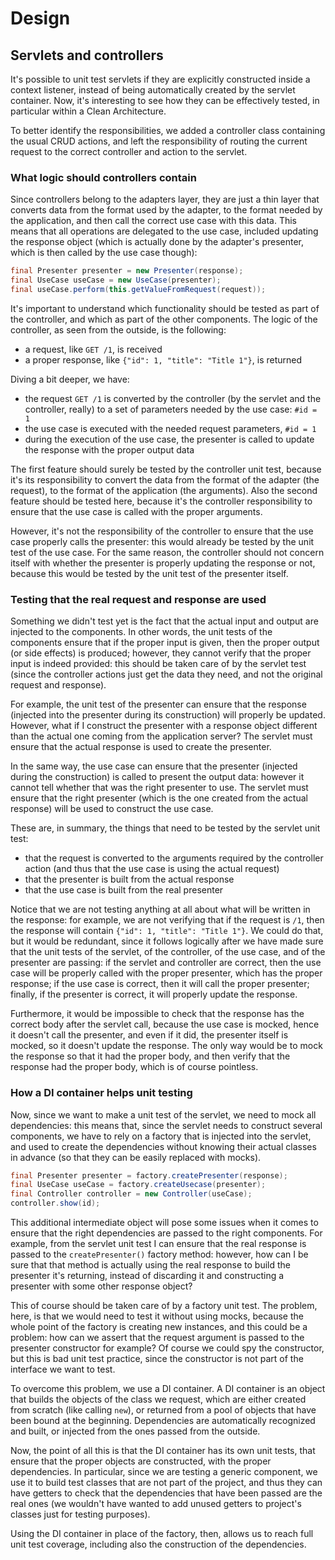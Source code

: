# Design


## Servlets and controllers

It's possible to unit test servlets if they are explicitly constructed inside a context listener, instead of being
automatically created by the servlet container. Now, it's interesting to see how they can be effectively tested, in
particular within a Clean Architecture.

To better identify the responsibilities, we added a controller class containing the usual CRUD actions, and left the
responsibility of routing the current request to the correct controller and action to the servlet.


### What logic should controllers contain

Since controllers belong to the adapters layer, they are just a thin layer that converts data from the format used by
the adapter, to the format needed by the application, and then call the correct use case with this data. This means that
all operations are delegated to the use case, included updating the response object (which is actually done by the
adapter's presenter, which is then called by the use case though):

```java
final Presenter presenter = new Presenter(response);
final UseCase useCase = new UseCase(presenter);
final useCase.perform(this.getValueFromRequest(request));
```

It's important to understand which functionality should be tested as part of the controller, and which as part of the
other components. The logic of the controller, as seen from the outside, is the following:
- a request, like `GET /1`, is received
- a proper response, like `{"id": 1, "title": "Title 1"}`, is returned

Diving a bit deeper, we have:
- the request `GET /1` is converted by the controller (by the servlet and the controller, really) to a set of parameters
needed by the use case: `#id = 1`
- the use case is executed with the needed request parameters, `#id = 1`
- during the execution of the use case, the presenter is called to update the response with the proper output data

The first feature should surely be tested by the controller unit test, because it's its responsibility to convert the
data from the format of the adapter (the request), to the format of the application (the arguments). Also the second
feature should be tested here, because it's the controller responsibility to ensure that the use case is called with the
proper arguments.

However, it's not the responsibility of the controller to ensure that the use case properly calls the presenter:
this would already be tested by the unit test of the use case. For the same reason, the controller should not concern
itself with whether the presenter is properly updating the response or not, because this would be tested by the unit
test of the presenter itself.


### Testing that the real request and response are used

Something we didn't test yet is the fact that the actual input and output are injected to the components. In other
words, the unit tests of the components ensure that if the proper input is given, then the proper output (or side
effects) is produced; however, they cannot verify that the proper input is indeed provided: this should be taken care of
by the servlet test (since the controller actions just get the data they need, and not the original request and
response).

For example, the unit test of the presenter can ensure that the response (injected into the presenter during its
construction) will properly be updated. However, what if I construct the presenter with a response object different
than the actual one coming from the application server? The servlet must ensure that the actual response is used to
create the presenter.

In the same way, the use case can ensure that the presenter (injected during the construction) is called to present the
output data: however it cannot tell whether that was the right presenter to use. The servlet must ensure that the right
presenter (which is the one created from the actual response) will be used to construct the use case.

These are, in summary, the things that need to be tested by the servlet unit test:
- that the request is converted to the arguments required by the controller action (and thus that the use case is using
the actual request)
- that the presenter is built from the actual response
- that the use case is built from the real presenter

Notice that we are not testing anything at all about what will be written in the response: for example, we are not
verifying that if the request is `/1`, then the response will contain `{"id": 1, "title": "Title 1"}`. We could do that,
but it would be redundant, since it follows logically after we have made sure that the unit tests of the servlet, of the
controller, of the use case, and of the presenter are passing: if the servlet and controller are correct, then the use
case will be properly called with the proper presenter, which has the proper response; if the use case is correct, then
it will call the proper presenter; finally, if the presenter is correct, it will properly update the response.

Furthermore, it would be impossible to check that the response has the correct body after the servlet call, because the
use case is mocked, hence it doesn't call the presenter, and even if it did, the presenter itself is mocked, so it
doesn't update the response. The only way would be to mock the response so that it had the proper body, and then verify
that the response had the proper body, which is of course pointless.


### How a DI container helps unit testing

Now, since we want to make a unit test of the servlet, we need to mock all dependencies: this means that, since the
servlet needs to construct several components, we have to rely on a factory that is injected into the servlet, and used
to create the dependencies without knowing their actual classes in advance (so that they can be easily replaced with
mocks).

``` java
final Presenter presenter = factory.createPresenter(response);
final UseCase useCase = factory.createUsecase(presenter);
final Controller controller = new Controller(useCase);
controller.show(id);
```

This additional intermediate object will pose some issues when it comes to ensure that the right dependencies are
passed to the right components. For example, from the servlet unit test I can ensure that the real response is passed
to the `createPresenter()` factory method: however, how can I be sure that that method is actually using the real
response to build the presenter it's returning, instead of discarding it and constructing a presenter with some other
response object?

This of course should be taken care of by a factory unit test. The problem, here, is that we would need to test it
without using mocks, because the whole point of the factory is creating new instances, and this could be a problem:
how can we assert that the request argument is passed to the presenter constructor for example? Of course we could spy
the constructor, but this is bad unit test practice, since the constructor is not part of the interface we want to test.

To overcome this problem, we use a DI container. A DI container is an object that builds the objects of the class we
request, which are either created from scratch (like calling `new`), or returned from a pool of objects that have been
bound at the beginning. Dependencies are automatically recognized and built, or injected from the ones passed
from the outside.

Now, the point of all this is that the DI container has its own unit tests, that ensure that the proper objects are
constructed, with the proper dependencies. In particular, since we are testing a generic component, we use it to build
test classes that are not part of the project, and thus they can have getters to check that the dependencies that have
been passed are the real ones (we wouldn't have wanted to add unused getters to project's classes just for testing
purposes).

Using the DI container in place of the factory, then, allows us to reach full unit test coverage, including also the
construction of the dependencies.